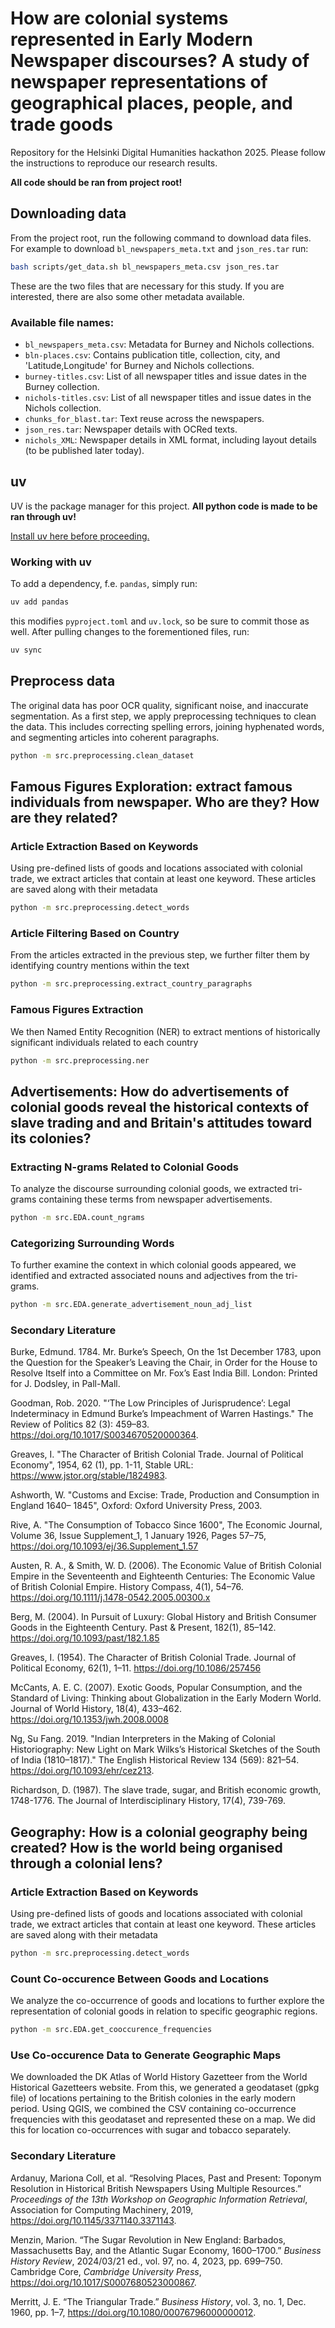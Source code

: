 # How are colonial systems represented in Early Modern Newspaper discourses? A study of newspaper representations of geographical places, people, and trade goods

Repository for the Helsinki Digital Humanities hackathon 2025. Please follow the instructions to reproduce our research results.

**All code should be ran from project root!**

## Downloading data
From the project root, run the following command to download data files. For example to download `bl_newspapers_meta.txt` and `json_res.tar` run:

```bash
bash scripts/get_data.sh bl_newspapers_meta.csv json_res.tar
```

These are the two files that are necessary for this study. If you are interested, there are also some other metadata available.
### Available file names:
- `bl_newspapers_meta.csv`: Metadata for Burney and Nichols collections.
- `bln-places.csv`: Contains publication title, collection, city, and 'Latitude,Longitude' for Burney and Nichols collections.
- `burney-titles.csv`: List of all newspaper titles and issue dates in the Burney collection.
- `nichols-titles.csv`: List of all newspaper titles and issue dates in the Nichols collection.
- `chunks_for_blast.tar`: Text reuse across the newspapers.
- `json_res.tar`: Newspaper details with OCRed texts.
- `nichols_XML`: Newspaper details in XML format, including layout details (to be published later today).

## uv
UV is the package manager for this project. **All python code is made to be ran through uv!** 

[Install uv here before proceeding.](https://docs.astral.sh/uv/getting-started/installation/) 

### Working with uv
To add a dependency, f.e. `pandas`, simply run:
```sh
uv add pandas
```
this modifies `pyproject.toml` and `uv.lock`, so be sure to commit those as well. After pulling changes to the forementioned files, run:
```sh
uv sync
```
<!-- Then, to run the project, run:
```sh
uv run path/to/python.py
``` -->

## Preprocess data
The original data has poor OCR quality, significant noise, and inaccurate segmentation. As a first step, we apply preprocessing techniques to clean the data. This includes correcting spelling errors, joining hyphenated words, and segmenting articles into coherent paragraphs.
```sh
python -m src.preprocessing.clean_dataset
```

## Famous Figures Exploration: extract famous individuals from newspaper. Who are they? How are they related?

### Article Extraction Based on Keywords
Using pre-defined lists of goods and locations associated with colonial trade, we extract articles that contain at least one keyword. These articles are saved along with their metadata
```sh
python -m src.preprocessing.detect_words
```

### Article Filtering Based on Country
From the articles extracted in the previous step, we further filter them by identifying country mentions within the text
```sh
python -m src.preprocessing.extract_country_paragraphs
```

### Famous Figures Extraction
We then Named Entity Recognition (NER) to extract mentions of historically significant individuals related to each country
```sh
python -m src.preprocessing.ner
```

## Advertisements: How do advertisements of colonial goods reveal the historical contexts of slave trading and and Britain's attitudes toward its colonies?
### Extracting N-grams Related to Colonial Goods
To analyze the discourse surrounding colonial goods, we extracted tri-grams containing these terms from newspaper advertisements.
```sh
python -m src.EDA.count_ngrams
```

### Categorizing Surrounding Words
To further examine the context in which colonial goods appeared, we identified and extracted associated nouns and adjectives from the tri-grams.
```sh
python -m src.EDA.generate_advertisement_noun_adj_list
```

### Secondary Literature
Burke, Edmund. 1784. Mr. Burke’s Speech, On the 1st December 1783, upon the Question for the Speaker’s Leaving the Chair, in Order for the House to Resolve Itself into a Committee on Mr. Fox’s East India Bill. London: Printed for J. Dodsley, in Pall-Mall.

Goodman, Rob. 2020. "‘The Low Principles of Jurisprudence’: Legal Indeterminacy in Edmund Burke’s Impeachment of Warren Hastings." The Review of Politics 82 (3): 459–83. https://doi.org/10.1017/S0034670520000364.

Greaves, I. "The Character of British Colonial Trade. Journal of Political Economy", 1954, 62 (1), pp. 1-11, Stable URL: https://www.jstor.org/stable/1824983. 

Ashworth, W. "Customs and Excise: Trade, Production and Consumption in England 1640– 1845", Oxford: Oxford University Press, 2003.

Rive, A. "The Consumption of Tobacco Since 1600", The Economic Journal, Volume 36, Issue Supplement_1, 1 January 1926, Pages 57–75, https://doi.org/10.1093/ej/36.Supplement_1.57

Austen, R. A., & Smith, W. D. (2006). The Economic Value of British Colonial Empire in the Seventeenth and Eighteenth Centuries: The Economic Value of British Colonial Empire. History Compass, 4(1), 54–76. https://doi.org/10.1111/j.1478-0542.2005.00300.x

Berg, M. (2004). In Pursuit of Luxury: Global History and British Consumer Goods in the Eighteenth Century. Past & Present, 182(1), 85–142. https://doi.org/10.1093/past/182.1.85

Greaves, I. (1954). The Character of British Colonial Trade. Journal of Political Economy, 62(1), 1–11. https://doi.org/10.1086/257456

McCants, A. E. C. (2007). Exotic Goods, Popular Consumption, and the Standard of Living: Thinking about Globalization in the Early Modern World. Journal of World History, 18(4), 433–462. https://doi.org/10.1353/jwh.2008.0008

Ng, Su Fang. 2019. "Indian Interpreters in the Making of Colonial Historiography: New Light on Mark Wilks’s Historical Sketches of the South of India (1810–1817)." The English Historical Review 134 (569): 821–54. https://doi.org/10.1093/ehr/cez213.

Richardson, D. (1987). The slave trade, sugar, and British economic growth, 1748-1776. The Journal of Interdisciplinary History, 17(4), 739-769.

## Geography: How is a colonial geography being created? How is the world being organised through a colonial lens?
### Article Extraction Based on Keywords
Using pre-defined lists of goods and locations associated with colonial trade, we extract articles that contain at least one keyword. These articles are saved along with their metadata
```sh
python -m src.preprocessing.detect_words
```

### Count Co-occurence Between Goods and Locations
We analyze the co-occurrence of goods and locations to further explore the representation of colonial goods in relation to specific geographic regions.
```sh
python -m src.EDA.get_cooccurence_frequencies
```

### Use Co-occurence Data to Generate Geographic Maps
We downloaded the DK Atlas of World History Gazetteer from the World Historical Gazetteers website. From this, we generated a geodataset (gpkg file) of locations pertaining to the British colonies in the early modern period. Using QGIS, we combined the CSV containing co-occurrence frequencies with this geodataset and represented these on a map. We did this for location co-occurrences with sugar and tobacco separately.

### Secondary Literature
Ardanuy, Mariona Coll, et al. “Resolving Places, Past and Present: Toponym Resolution in Historical British Newspapers Using Multiple Resources.” *Proceedings of the 13th Workshop on Geographic Information Retrieval*, Association for Computing Machinery, 2019, https://doi.org/10.1145/3371140.3371143.

Menzin, Marion. “The Sugar Revolution in New England: Barbados, Massachusetts Bay, and the Atlantic Sugar Economy, 1600–1700.” *Business History Review*, 2024/03/21 ed., vol. 97, no. 4, 2023, pp. 699–750. Cambridge Core, *Cambridge University Press*, https://doi.org/10.1017/S0007680523000867.

Merritt, J. E. “The Triangular Trade.” *Business History*, vol. 3, no. 1, Dec. 1960, pp. 1–7, https://doi.org/10.1080/00076796000000012.

